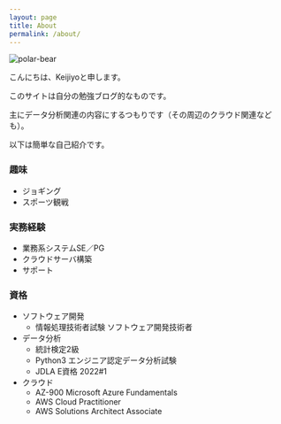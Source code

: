 ```yaml
---
layout: page
title: About
permalink: /about/
---
```


![polar-bear](https://keijiyo.github.io/assets/images/mstile-150x150.png)

こんにちは、Keijiyoと申します。

このサイトは自分の勉強ブログ的なものです。

主にデータ分析関連の内容にするつもりです（その周辺のクラウド関連なども）。

以下は簡単な自己紹介です。

### 趣味
- ジョギング
- スポーツ観戦

### 実務経験
- 業務系システムSE／PG
- クラウドサーバ構築
- サポート  

### 資格
- ソフトウェア開発
  - 情報処理技術者試験 ソフトウェア開発技術者
- データ分析
  - 統計検定2級
  - Python3 エンジニア認定データ分析試験
  - JDLA E資格 2022#1
- クラウド  
  - AZ-900 Microsoft Azure Fundamentals
  - AWS Cloud Practitioner
  - AWS Solutions Architect Associate
